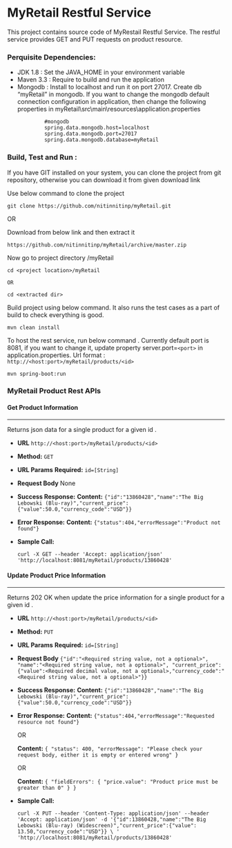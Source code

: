 # MyRetail Restful Service 

This project contains source code of MyRestail Restful Service. The restful service provides GET and PUT requests on product resource.  


### Perquisite Dependencies: 

+  JDK 1.8  : Set the JAVA_HOME in your environment variable 
+  Maven 3.3 : Require to build and run the application
+  Mongodb  : Install to localhost and run it on port 27017. Create db “myRetail”  in mongodb. If you want to change the mongodb default connection configuration in application, then change the following properties in myRetail\src\main\resources\application.properties
``` 
            #mongodb
            spring.data.mongodb.host=localhost
            spring.data.mongodb.port=27017
            spring.data.mongodb.database=myRetail
```

### Build, Test and Run : 
If you have GIT installed on your system, you can clone the project from git repository, otherwise you can download it from given download link

Use below command to clone the project  
```
git clone https://github.com/nitinnitinp/myRetail.git
```
   OR

Download from below link and then extract it 
```
https://github.com/nitinnitinp/myRetail/archive/master.zip 
```
Now go to project directory /myRetail
```
cd <project location>/myRetail 

OR 

cd <extracted dir>
```
Build project using below command. It also runs the test cases as a part of build to check everything is good.
```
mvn clean install
```
To host the rest service, run below command . Currently default port is 8081, if you want to change it, update property server.port=`<port>` in application.properties. 
Url format : `http://<host:port>/myRetail/products/<id>`
```
mvn spring-boot:run
```
### MyRetail Product Rest APIs
 #### Get Product Information
----
  Returns json data for a single product for a given id .

* **URL**
    `http://<host:port>/myRetail/products/<id>`
* **Method:**
  `GET`
*  **URL Params**
   **Required:** `id=[String]`
* **Request Body**
  None
* **Success Response:**
    **Content:** `{"id":"13860428","name":"The Big Lebowski (Blu-ray)","current_price":{"value":50.0,"currency_code":"USD"}}`
 
* **Error Response:**
    **Content:** `{"status":404,"errorMessage":"Product not found"}`
* **Sample Call:**

  ```
  curl -X GET --header 'Accept: application/json' 'http://localhost:8081/myRetail/products/13860428'
  ```
#### Update Product Price Information
----
Returns 202 OK when update the price information for a single product for a given id .

* **URL**
    `http://<host:port>/myRetail/products/<id>`
* **Method:**
  `PUT`
*  **URL Params**
   **Required:** `id=[String]`
* **Request Body**
  `{"id":"<Required string value, not a optional>",
   "name":"<Required string value, not a optional>",
   "current_price":{"value":<Required decimal value, not a optional>,"currency_code":"<Required string value, not a optional>"}}`
* **Success Response:**
    **Content:** `{"id":"13860428","name":"The Big Lebowski (Blu-ray)","current_price":{"value":50.0,"currency_code":"USD"}}`
 
* **Error Response:**
    **Content:** `{"status":404,"errorMessage":"Requested resource not found"}`
    
    OR
   
   **Content:** `{
"status": 400,
"errorMessage": "Please check your request body, either it is empty or entered wrong"
}`

    OR
    
    
   **Content:**  `{
"fieldErrors": {
"price.value": "Product price must be greater than 0"
}
}`

* **Sample Call:**

  ``` 
  curl -X PUT --header 'Content-Type: application/json' --header 'Accept: application/json' -d '{"id":13860428,"name":"The Big Lebowski (Blu-ray) (Widescreen)","current_price":{"value": 13.50,"currency_code":"USD"}} \ ' 'http://localhost:8081/myRetail/products/13860428'
  ```
 

